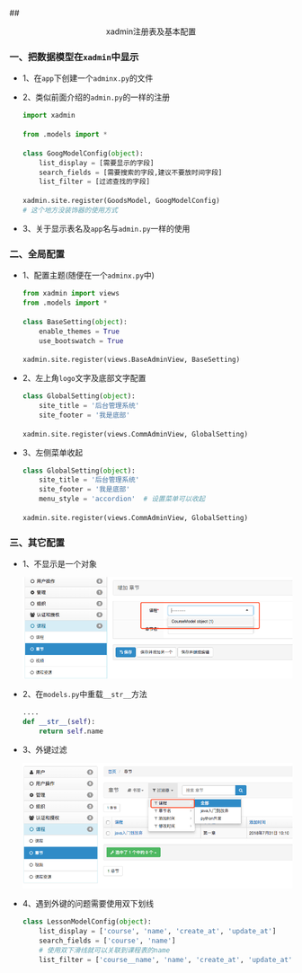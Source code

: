 ##<center>xadmin注册表及基本配置</center>

### 一、把数据模型在`xadmin`中显示

* 1、在`app`下创建一个`adminx.py`的文件
* 2、类似前面介绍的`admin.py`的一样的注册

  ```py
  import xadmin

  from .models import *

  class GoogModelConfig(object):
      list_display = [需要显示的字段]
      search_fields = [需要搜索的字段,建议不要放时间字段]
      list_filter = [过滤查找的字段]

  xadmin.site.register(GoodsModel, GoogModelConfig)
  # 这个地方没装饰器的使用方式
  ```

* 3、关于显示表名及`app`名与`admin.py`一样的使用

### 二、全局配置

* 1、配置主题(随便在一个`adminx.py`中)

  ```py
  from xadmin import views
  from .models import *

  class BaseSetting(object):
      enable_themes = True 
      use_bootswatch = True

  xadmin.site.register(views.BaseAdminView, BaseSetting)
  ```

* 2、左上角`logo`文字及底部文字配置

  ```py
  class GlobalSetting(object):
      site_title = '后台管理系统'
      site_footer = '我是底部'

  xadmin.site.register(views.CommAdminView, GlobalSetting)
  ```

* 3、左侧菜单收起

  ```py
  class GlobalSetting(object):
      site_title = '后台管理系统'
      site_footer = '我是底部'
      menu_style = 'accordion'  # 设置菜单可以收起

  xadmin.site.register(views.CommAdminView, GlobalSetting)
  ```

### 三、其它配置

* 1、不显示是一个对象

  ![显示名字](./source/images/关于显示名字.png)

* 2、在`models.py`中重载`__str__`方法

  ```py
  ....
  def __str__(self):
      return self.name
  ```

* 3、外键过滤

  ![外键查询](./source/images/外键查询.png)

* 4、遇到外键的问题需要使用双下划线

  ```py
  class LessonModelConfig(object):
      list_display = ['course', 'name', 'create_at', 'update_at']
      search_fields = ['course', 'name']
      # 使用双下滑线就可以关联到课程表的name
      list_filter = ['course__name', 'name', 'create_at', 'update_at']
  ```
